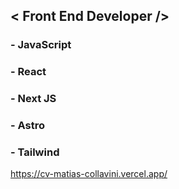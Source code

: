 ## < Front End Developer />

### - JavaScript
### - React
### - Next JS
### - Astro
### - Tailwind


https://cv-matias-collavini.vercel.app/
